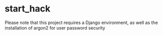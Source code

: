 # start_hack
Please note that this project requires a Django environment, as well as the installation of argon2 for user password security
